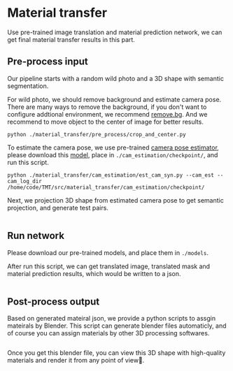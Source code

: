 # Material transfer

Use pre-trained image translation and material prediction network, we can get final material transfer results in this part.

## Pre-process input

Our pipeline starts with a random wild photo and a 3D shape with semantic segmentation.

For wild photo, we should remove background and estimate camera pose. There are many ways to remove the background, if you don't want to configure addtional environment, we recommend [remove.bg](https://www.remove.bg/). And we recommend to move object to the center of image for better results.

````shell
python ./material_transfer/pre_process/crop_and_center.py
````

To estimate the camera pose, we use pre-trained [camera pose estimator](https://github.com/laughtervv/DISN),  please download this [model](), place in `./cam_estimation/checkpoint/`, and run this script.

````shell
python ./material_transfer/cam_estimation/est_cam_syn.py --cam_est --cam_log_dir /home/code/TMT/src/material_transfer/cam_estimation/checkpoint/
````

Next, we projection 3D shape from estimated camera pose to get semantic projection, and generate test pairs.

``````shell

``````

## Run network

Please download our pre-trained models, and place them in `./models`.

After run this script, we can get translated image, translated mask and material prediction results, which would be written to a json. 

``````shell

``````

## Post-process output

Based on generated mateiral json, we provide a python scripts to assgin mateirals by Blender. This script can generate blender files automaticly, and of course you can assign materials by other 3D processing softwares.

``````shell

``````

Once you get this blender file, you can view this 3D shape with high-quality materials and render it from any point of view🤟. 